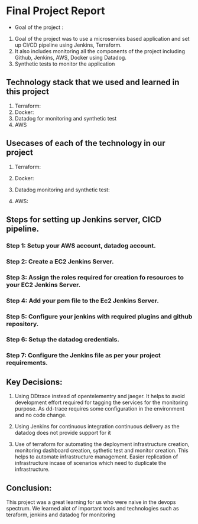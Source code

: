 # Final Project Report

* Goal of the project :

1. Goal of the project was to use a microservies based application and set up CI/CD pipeline using Jenkins, Terraform. 
2. It also includes monitoring all the components of the project including Github, Jenkins, AWS, Docker using Datadog.
3. Synthetic tests to monitor the application

## Technology stack that we used and learned in this project

1. Terraform: <TODO info about what it is and adv of it>
2. Docker: <TODO info about what it is and adv of it>
3. Datadog for monitoring and synthetic test <TODO info about what it is and adv of it>
4. AWS <TODO info about what it is and adv of it>

## Usecases of each of the technology in our project

1. Terraform: <TODO More info to add here>

2. Docker: <TODO More info to add here>

3. Datadog monitoring and synthetic test: <TODO More info to add here>

4. AWS: <TODO More info to add here>

## Steps for setting up Jenkins server, CICD pipeline.
 
### Step 1: Setup your AWS account, datadog account.

### Step 2: Create a EC2 Jenkins Server.

### Step 3: Assign the roles required for creation fo resources to your EC2 Jenkins Server.

### Step 4: Add your pem file to the Ec2 Jenkins Server.

### Step 5: Configure your jenkins with required plugins and github repository.

### Step 6: Setup the datadog credentials.

### Step 7: Configure the Jenkins file as per your project requirements.


## Key Decisions:

1. Using DDtrace instead of opentelementry and jaeger. It helps to avoid development effort required for tagging the services for the monitoring purpose. As dd-trace requires some configuration in the environment and no code change.

2. Using Jenkins for continuous integration continuous delivery as the datadog does not provide support for it

3. Use of terraform for automating the deployment infrastructure creation, monitoring dashboard creation, sythetic test and monitor creation. This helps to automate infrastructure management. Easier replication of infrastructure incase of scenarios which need to duplicate the infrastructure.

## Conclusion:

This project was a great learning for us who were naive in the devops spectrum. We learned alot of important tools and technologies such as teraform, jenkins and datadog for monitoring 








